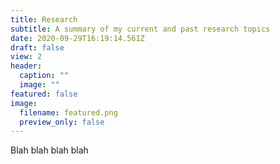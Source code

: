 ```yaml
---
title: Research
subtitle: A summary of my current and past research topics
date: 2020-09-29T16:19:14.561Z
draft: false
view: 2
header:
  caption: ""
  image: ""
featured: false
image:
  filename: featured.png
  preview_only: false
---
```

Blah blah blah blah
